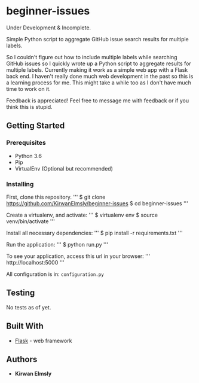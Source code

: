 # beginner-issues

Under Development & Incomplete.

Simple Python script to aggregate GitHub issue search results for multiple labels.

So I couldn't figure out how to include multiple labels while searching GitHub issues so I quickly wrote up a Python script to aggregate results for multiple labels. Currently making it work as a simple web app with a Flask back end. I haven't really done much web development in the past so this is a learning process for me. This might take a while too as I don't have much time to work on it.

Feedback is appreciated! Feel free to message me with feedback or if you think this is stupid.

## Getting Started

### Prerequisites

* Python 3.6
* Pip
* VirtualEnv (Optional but recommended)

### Installing

First, clone this repository.
'''
$ git clone https://github.com/KirwanElmsly/beginner-issues
$ cd beginner-issues
'''

Create a virtualenv, and activate:
'''
$ virtualenv env
$ source venv/bin/activate
'''

Install all necessary dependencies:
'''
$ pip install -r requirements.txt
'''

Run the application:
'''
$ python run.py
'''

To see your application, access this url in your browser:
'''
http://localhost:5000
'''


All configuration is in: `configuration.py`

## Testing

No tests as of yet.

## Built With

* [Flask](http://flask.pocoo.org/) - web framework

## Authors

* **Kirwan Elmsly**
